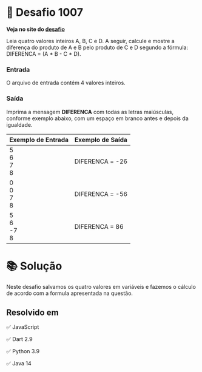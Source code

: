 # 📖 Desafio 1007

**Veja no site do [desafio](https://www.beecrowd.com.br/judge/pt/problems/view/1007)**

Leia quatro valores inteiros A, B, C e D. A seguir, calcule e mostre a diferença do produto de A e B pelo produto de C e D segundo a fórmula: DIFERENCA = (A \* B - C \* D).

### Entrada

O arquivo de entrada contém 4 valores inteiros.

### Saída

Imprima a mensagem **DIFERENCA** com todas as letras maiúsculas, conforme exemplo abaixo, com um espaço em branco antes e depois da igualdade.

| Exemplo de Entrada | Exemplo de Saída |
| ------------------ | ---------------- |
| 5<br>6<br>7<br>8   | DIFERENCA = -26  |
| 0<br>0<br>7<br>8   | DIFERENCA = -56  |
| 5<br>6<br>-7<br>8  | DIFERENCA = 86   |

# 📚 Solução

Neste desafio salvamos os quatro valores em variáveis e fazemos o cálculo de acordo com a formula apresentada na questão.

## Resolvido em

✅ JavaScript

✅ Dart 2.9

✅ Python 3.9

✅ Java 14
